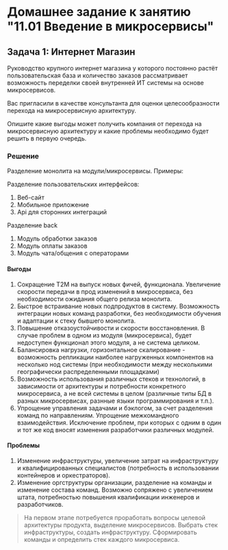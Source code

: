 # Домашнее задание к занятию "11.01 Введение в микросервисы"

## Задача 1: Интернет Магазин

Руководство крупного интернет магазина у которого постоянно растёт пользовательская база и количество заказов рассматривает возможность переделки своей внутренней ИТ системы на основе микросервисов. 

Вас пригласили в качестве консультанта для оценки целесообразности перехода на микросервисную архитектуру. 

Опишите какие выгоды может получить компания от перехода на микросервисную архитектуру и какие проблемы необходимо будет решить в первую очередь.

### Решение
Разделение монолита на модули/микросервисы. Примеры:

Разделение пользовательских интерфейсов:
1. Веб-сайт
2. Мобильное приложение
3. Api для сторонних интеграций

Разделение back
1. Модуль обработки заказов
2. Модуль оплаты заказов
3. Модуль чата/общения с операторами


#### Выгоды
1. Сокращение T2M на выпуск новых фичей, функционала. Увеличение скорости передачи в прод изменений в микросервиса, без необходимости ожидания общего релиза монолита.
2. Быстрое встраивание новых подпродуктов в систему. Возможность интеграции новых команд разработки, без необходимости обучения и адаптации к стеку бывшего монолита.
3. Повышение отказоустойчивости и скорости восстановления. В случае проблем в одном из модуля (микросервиса), будет недоступен функционал этого модуля, а не система целиком.
4. Балансировка нагрузки, горизонтальное скалирование - возможность репликации наиболее нагруженных компонентов на несколько нод системы (при необходимости между несколькими географически распределенными площадками)
5. Возможность использования различных стеков и технологий, в зависимости от архитектуры и потребности конкретного микросервиса, а не всей системы в целом (различные типы БД в разных микросервисах, разнные языки программирования и т.п.).
6. Упрощение управления задачами и бэклогом, за счет разделения команд по направлениям. Упрощение межкомандного взаимодействия. Исключение проблем, при которых с одним в один и тот же код вносят изменения разработчики различных модулей.

#### Проблемы
1. Изменение инфраструктуры, увеличение затрат на инфраструктуру и квалифицированных специалистов (потребность в использовании контейнеров и оркестраторов).
2. Изменение оргструктуры организации, разделение на команды и изменение состава команд. Возможно сопряжено с увеличением штата, потребностью повышения квалификации инженеров и разработчиков.  

> На первом этапе потребуется проработать вопросы целевой архитектуры продукта, выделение микросервисов.
> Выбрать стек инфраструктуры, создать инфраструктуру.
> Сформировать команды и определить стек каждого микросервиса.




